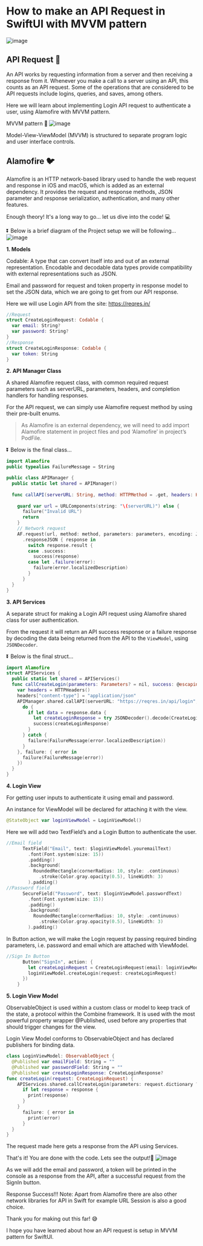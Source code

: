 # How to make an API Request in SwiftUI with MVVM pattern
![image](https://user-images.githubusercontent.com/40492085/211134190-aea91ee7-99c6-4a7a-aa27-2451d4addcc0.png)
## API Request 📩
An API works by requesting information from a server and then receiving a response from it. Whenever you make a call to a server using an API, this counts as an API request. Some of the operations that are considered to be API requests include logins, queries, and saves, among others.

Here we will learn about implementing Login API request to authenticate a user, using Alamofire with MVVM pattern.

MVVM pattern 📃
![image](https://user-images.githubusercontent.com/40492085/211134410-e3973604-927d-417a-b9c5-dd3c84f33567.png)

Model-View-ViewModel (MVVM) is structured to separate program logic and user interface controls.

## Alamofire 🐦
Alamofire is an HTTP network-based library used to handle the web request and response in iOS and macOS, which is added as an external dependency. It provides the request and response methods, JSON parameter and response serialization, authentication, and many other features.

Enough theory! It's a long way to go… let us dive into the code! 💻

⏬ Below is a brief diagram of the Project setup we will be following…
![image](https://user-images.githubusercontent.com/40492085/211134884-554c78ae-326a-41b5-a317-2d15ef33dad8.png)

**1. Models**

Codable: A type that can convert itself into and out of an external representation. Encodable and decodable data types provide compatibility with external representations such as JSON.️

Email and password for request and token property in response model to set the JSON data, which we are going to get from our API response.

Here we will use Login API from the site: https://reqres.in/

```swift
//Request
struct CreateLoginRequest: Codable {
  var email: String?
  var password: String?
}
//Response
struct CreateLoginResponse: Codable {
  var token: String
}
```

**2. API Manager Class**

A shared Alamofire request class, with common required request parameters such as serverURL, parameters, headers, and completion handlers for handling responses.

For the API request, we can simply use Alamofire request method by using their pre-built enums.

> As Alamofire is an external dependency, we will need to add import Alamofire statement in project files and pod ‘Alamofire’ in project’s PodFile.

⏬ Below is the final class…

```swift
import Alamofire
public typealias FailureMessage = String

public class APIManager {
  public static let shared = APIManager()
  
  func callAPI(serverURL: String, method: HTTPMethod = .get, headers: HTTPHeaders? = nil, parameters: Parameters? = nil, success: @escaping ((AFDataResponse<Any>) -> Void), failure: @escaping ((FailureMessage) -> Void)) {
    
    guard var url = URLComponents(string: "\(serverURL)") else {
      failure("Invalid URL")
      return
    }
    // Network request
    AF.request(url, method: method, parameters: parameters, encoding: JSONEncoding.default, headers: headers)
      .responseJSON { response in
        switch response.result {
        case .success:
          success(response)
        case let .failure(error):
          failure(error.localizedDescription)
        }
      }
  }
}
```

**3. API Services**

A separate struct for making a Login API request using Alamofire shared class for user authentication.

From the request it will return an API success response or a failure response by decoding the data being returned from the API to the `ViewModel`, using `JSONDecoder`.

⏬ Below is the final struct…

```swift
import Alamofire
struct APIServices {
  public static let shared = APIServices()
  func callCreateLogin(parameters: Parameters? = nil, success: @escaping (_ result: CreateLoginResponse?) -> Void, failure: @escaping (_ failureMsg: FailureMessage) -> Void) {
    var headers = HTTPHeaders()
    headers["content-type"] = "application/json"
    APIManager.shared.callAPI(serverURL: "https://reqres.in/api/login", method: .post, headers: headers, parameters: parameters, success: { response in
      do {
        if let data = response.data {
          let createLoginResponse = try JSONDecoder().decode(CreateLoginResponse.self, from: data)
          success(createLoginResponse)
        }
      } catch {
        failure(FailureMessage(error.localizedDescription))
      }
    }, failure: { error in
      failure(FailureMessage(error))
    })
  }
}
```

**4. Login View**

For getting user inputs to authenticate it using email and password.

An instance for ViewModel will be declared for attaching it with the view.

```swift
@StateObject var loginViewModel = LoginViewModel()
```
Here we will add two TextField’s and a Login Button to authenticate the user.
```swift
//Email field
      TextField("Email", text: $loginViewModel.youremailText)
        .font(Font.system(size: 15))
        .padding()
        .background(
          RoundedRectangle(cornerRadius: 10, style: .continuous)
            .stroke(Color.gray.opacity(0.5), lineWidth: 3)
        ).padding()
//Password field
      SecureField("Password", text: $loginViewModel.passwordText)
        .font(Font.system(size: 15))
        .padding()
        .background(
          RoundedRectangle(cornerRadius: 10, style: .continuous)
            .stroke(Color.gray.opacity(0.5), lineWidth: 3)
        ).padding()
```
In Button action, we will make the Login request by passing required binding parameters, i.e. password and email which are attached with ViewModel.
```swift
//Sign In Button
      Button("SignIn", action: {
        let createLoginRequest = CreateLoginRequest(email: loginViewModel.emailField, password: loginViewModel.passwordField)
        loginViewModel.createLogin(request: createLoginRequest)
      })
    }
```
**5. Login View Model**

ObservableObject is used within a custom class or model to keep track of the state, a protocol within the Combine framework. It is used with the most powerful property wrapper @Published, used before any properties that should trigger changes for the view.

Login View Model conforms to ObservableObject and has declared publishers for binding data.
```swift
class LoginViewModel: ObservableObject {
  @Published var emailField: String = ""
  @Published var passwordField: String = ""
  @Published var createLoginResponse: CreateLoginResponse?
func createLogin(request: CreateLoginRequest) {
    APIServices.shared.callCreateLogin(parameters: request.dictionary ?? [:]) { response in
      if let response = response {
        print(response)
      }
    }
      failure: { error in
        print(error)
      }
  }
}
```
The request made here gets a response from the API using Services.

That's it! You are done with the code. Lets see the output!🔮
![image](https://user-images.githubusercontent.com/40492085/211138871-ae3318a4-be64-45d3-963e-f31211c30d3e.png)

As we will add the email and password, a token will be printed in the console as a response from the API, after a successful request from the SignIn button.


Response Success!!!
Note: Apart from Alamofire there are also other network libraries for API in Swift for example URL Session is also a good choice.

Thank you for making out this far! 😅

I hope you have learned about how an API request is setup in MVVM pattern for SwiftUI.
